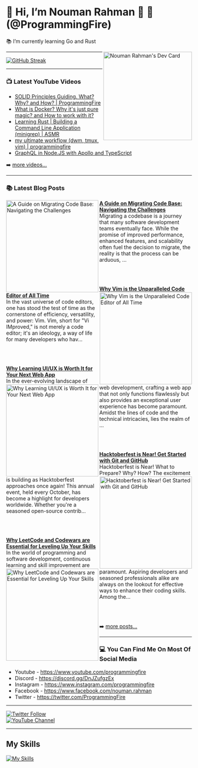 # 👋 Hi, I’m Nouman Rahman 🚀 🤖 (@ProgrammingFire)
📚 I’m currently learning Go and Rust

<div align="left">
  <a href="https://app.daily.dev/programmingfire"><img align="right" width="240" src="https://api.daily.dev/devcards/86dba213ca724d5892a77340b0410d32.png?r=jab" alt="Nouman Rahman's Dev Card"/></a>
</div>

---

 [![GitHub Streak](https://streak-stats.demolab.com?user=programmingfire&theme=catppuccin-mocha)](https://git.io/streak-stats) 

---

### 📺 Latest YouTube Videos

<!-- YOUTUBE:START -->
- [SOLID Principles Guiding. What? Why? and How? | ProgrammingFire](https://www.youtube.com/watch?v=_QS7-NHerm4)
- [What is Docker? Why it&#39;s just pure magic? and How to work with it?](https://www.youtube.com/watch?v=8aX13HFghCc)
- [Learning Rust | Building a Command Line Application &lpar;minigrep&rpar; | ASMR](https://www.youtube.com/watch?v=1E6cDAm38YY)
- [my ultimate workflow &lpar;dwm, tmux, vim&rpar; | programmingfire](https://www.youtube.com/watch?v=LVEqwUCeRKc)
- [GraphQL in Node.JS with Apollo and TypeScript](https://www.youtube.com/watch?v=ScvRw00L-5w)
<!-- YOUTUBE:END -->

➡️ [more videos...](https://youtube.com/c/ProgrammingFire)

---

### 📚 Latest Blog Posts

<!-- HASHNODE_BLOG:START -->
<p align="left">
<a href="https://programmingfire.com/a-guide-on-migrating-code-base-navigating-the-challenges" title="A Guide on Migrating Code Base: Navigating the Challenges"><img src="https://cdn.hashnode.com/res/hashnode/image/upload/v1692286292098/297e37a5-d0e1-46a8-b82a-0919e712d9d0.png" alt="A Guide on Migrating Code Base: Navigating the Challenges" width="250px" align="left" /></a>
<a href="https://programmingfire.com/a-guide-on-migrating-code-base-navigating-the-challenges" title="A Guide on Migrating Code Base: Navigating the Challenges"><strong>A Guide on Migrating Code Base: Navigating the Challenges</strong></a>
<br/> Migrating a codebase is a journey that many software development teams eventually face. While the promise of improved performance, enhanced features, and scalability often fuel the decision to migrate, the reality is that the process can be arduous, ... </p> <br/> <br/>
<p align="left">
<a href="https://programmingfire.com/why-vim-is-the-unparalleled-code-editor-of-all-time" title="Why Vim is the Unparalleled Code Editor of All Time"><img src="https://cdn.hashnode.com/res/hashnode/image/upload/v1692116569202/8b9cd45f-5bc3-4385-a0e6-7347897d64c6.png" alt="Why Vim is the Unparalleled Code Editor of All Time" width="250px" align="right" /></a>
<a href="https://programmingfire.com/why-vim-is-the-unparalleled-code-editor-of-all-time" title="Why Vim is the Unparalleled Code Editor of All Time"><strong>Why Vim is the Unparalleled Code Editor of All Time</strong></a>
<br/> In the vast universe of code editors, one has stood the test of time as the cornerstone of efficiency, versatility, and power: Vim. Vim, short for "Vi IMproved," is not merely a code editor; it's an ideology, a way of life for many developers who hav... </p> <br/> <br/>
<p align="left">
<a href="https://programmingfire.com/why-learning-uiux-is-worth-it-for-your-next-web-app" title="Why Learning UI/UX is Worth It for Your Next Web App"><img src="https://cdn.hashnode.com/res/hashnode/image/upload/v1691930635206/068b7e59-bcf9-4239-bcdd-e9d1fca9f791.png" alt="Why Learning UI/UX is Worth It for Your Next Web App" width="250px" align="left" /></a>
<a href="https://programmingfire.com/why-learning-uiux-is-worth-it-for-your-next-web-app" title="Why Learning UI/UX is Worth It for Your Next Web App"><strong>Why Learning UI/UX is Worth It for Your Next Web App</strong></a>
<br/> In the ever-evolving landscape of web development, crafting a web app that not only functions flawlessly but also provides an exceptional user experience has become paramount. Amidst the lines of code and the technical intricacies, lies the realm of ... </p> <br/> <br/>
<p align="left">
<a href="https://programmingfire.com/hacktoberfest-is-near-get-started-with-git-and-github" title="Hacktoberfest is Near! Get Started with Git and GitHub"><img src="https://cdn.hashnode.com/res/hashnode/image/upload/v1691678533924/360aff0e-4d5c-4cda-bbf7-3e34aa7ae8a8.png" alt="Hacktoberfest is Near! Get Started with Git and GitHub" width="250px" align="right" /></a>
<a href="https://programmingfire.com/hacktoberfest-is-near-get-started-with-git-and-github" title="Hacktoberfest is Near! Get Started with Git and GitHub"><strong>Hacktoberfest is Near! Get Started with Git and GitHub</strong></a>
<br/> Hacktoberfest is Near! What to Prepare? Why? How?
The excitement is building as Hacktoberfest approaches once again! This annual event, held every October, has become a highlight for developers worldwide. Whether you're a seasoned open-source contrib... </p> <br/> <br/>
<p align="left">
<a href="https://programmingfire.com/why-leetcode-and-codewars-are-essential-for-leveling-up-your-skills" title="Why LeetCode and Codewars are Essential for Leveling Up Your Skills"><img src="https://cdn.hashnode.com/res/hashnode/image/upload/v1691421676494/d46525e4-a450-4cc3-8c3b-5c44d088d1ad.png" alt="Why LeetCode and Codewars are Essential for Leveling Up Your Skills" width="250px" align="left" /></a>
<a href="https://programmingfire.com/why-leetcode-and-codewars-are-essential-for-leveling-up-your-skills" title="Why LeetCode and Codewars are Essential for Leveling Up Your Skills"><strong>Why LeetCode and Codewars are Essential for Leveling Up Your Skills</strong></a>
<br/> In the world of programming and software development, continuous learning and skill improvement are paramount. Aspiring developers and seasoned professionals alike are always on the lookout for effective ways to enhance their coding skills. Among the... </p> <br/> <br/>
<!-- HASHNODE_BLOG:END -->


➡️ [more posts...](https://programmingfire.com/)

---

### 💻 You Can Find Me On Most Of Social Media

* Youtube - https://www.youtube.com/programmingfire
* Discord - https://discord.gg/DnJZufgzEx
* Instagram - https://www.instagram.com/programmingfire
* Facebook - https://www.facebook.com/nouman.rahman
* Twitter - https://twitter.com/ProgrammingFire

---

[![Twitter Follow](https://img.shields.io/twitter/follow/ProgrammingFire?label=Follow%20On%20Twitter&style=social)](https://twitter.com/ProgrammingFire)
<br>
[![YouTube Channel](https://img.shields.io/youtube/channel/subscribers/UCWOD0-JKR1WfpEf_MhdY2pw?label=Subscribe%20On%20YouTube&style=social)](https://youtube.com/c/ProgrammingFire)

---

## My Skills
[![My Skills](https://skillicons.dev/icons?i=dotnet,cs,js,ts,html,css,wasm,git,vscode,docker,kubernetes,redis,postgres,mongodb,md,linux,graphql,go,figma)](https://skillicons.dev)
